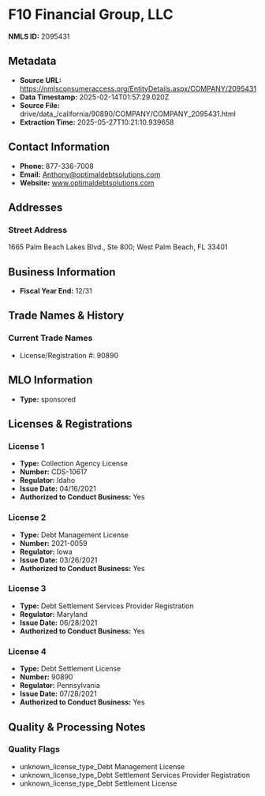 # F10 Financial Group, LLC

**NMLS ID:** 2095431

## Metadata
- **Source URL:** https://nmlsconsumeraccess.org/EntityDetails.aspx/COMPANY/2095431
- **Data Timestamp:** 2025-02-14T01:57:29.020Z
- **Source File:** drive/data_/california/90890/COMPANY/COMPANY_2095431.html
- **Extraction Time:** 2025-05-27T10:21:10.939658

## Contact Information
- **Phone:** 877-336-7008
- **Email:** Anthony@optimaldebtsolutions.com
- **Website:** www.optimaldebtsolutions.com

## Addresses
### Street Address
1665 Palm Beach Lakes Blvd., Ste 800; West Palm Beach, FL 33401

## Business Information
- **Fiscal Year End:** 12/31

## Trade Names & History
### Current Trade Names
- License/Registration #: 90890

## MLO Information
- **Type:** sponsored

## Licenses & Registrations

### License 1
- **Type:** Collection Agency License
- **Number:** CDS-10617
- **Regulator:** Idaho
- **Issue Date:** 04/16/2021
- **Authorized to Conduct Business:** Yes

### License 2
- **Type:** Debt Management License
- **Number:** 2021-0059
- **Regulator:** Iowa
- **Issue Date:** 03/26/2021
- **Authorized to Conduct Business:** Yes

### License 3
- **Type:** Debt Settlement Services Provider Registration
- **Regulator:** Maryland
- **Issue Date:** 06/28/2021
- **Authorized to Conduct Business:** Yes

### License 4
- **Type:** Debt Settlement License
- **Number:** 90890
- **Regulator:** Pennsylvania
- **Issue Date:** 07/28/2021
- **Authorized to Conduct Business:** Yes

## Quality & Processing Notes
### Quality Flags
- unknown_license_type_Debt Management License
- unknown_license_type_Debt Settlement Services Provider Registration
- unknown_license_type_Debt Settlement License
